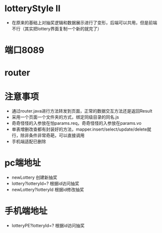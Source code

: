 # lotteryStyle II
- 在原来的基础上对抽奖逻辑和数据展示进行了变形，后端可以共用，但是前端不行（其实把lottery界面复制一个新的就完了）
# 端口8089
# router
# 注意事项
- 通过router.java进行方法转发到页面，正常的数据交互方法还是返回Result
- 采用一个页面一个文件夹的方式，绑定同级目录的同名.js
- 奇奇怪怪的入参放在怕params.req，奇奇怪怪的入参放在params.vo
- 单表增删改查都有封装好的方法，mapper.insert/select/update/delete就行，除非条件非常奇葩，可以直接调用
- 手机端适配已删除
# pc端地址
- newLottery 创建新抽奖
- lottery?lotteryId=? 根据id访问抽奖
- newLottery?lotteryId 根据id修改抽奖
# 手机端地址
- lotteryPE?lotteryId=? 根据id访问抽奖
